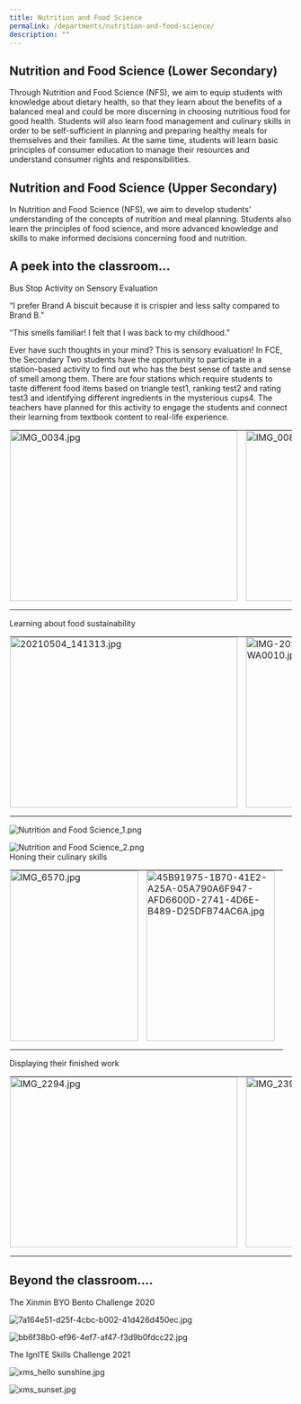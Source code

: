 ```yaml
---
title: Nutrition and Food Science
permalink: /departments/nutrition-and-food-science/
description: ""
---
```

Nutrition and Food Science (Lower Secondary)
--------------------------------------------

Through Nutrition and Food Science&nbsp;(NFS), we aim to equip students with knowledge about dietary health, so that they learn about the benefits of a balanced meal and could be more discerning in choosing nutritious food for good health. Students will also learn food management and culinary skills in order to be self-sufficient in planning and preparing healthy meals for themselves and their families. At the same time, students will learn basic principles of consumer education to manage their resources and understand consumer rights and responsibilities.&nbsp;  

Nutrition and Food Science (Upper Secondary)
--------------------------------------------

In Nutrition and Food Science&nbsp;(NFS), we aim to develop students’ understanding of the concepts of nutrition and meal planning. Students also learn the principles of food science, and more advanced knowledge and skills to make informed decisions concerning food and nutrition.

A peek into the classroom…
--------------------------

Bus Stop Activity on Sensory Evaluation

  

“I prefer Brand A biscuit because it is crispier and less salty compared to Brand B.”

  

“This smells familiar! I felt that I was back to my childhood.”

  

Ever have such thoughts in your mind? This is sensory evaluation! In FCE, the Secondary Two students have the opportunity to participate in a station-based activity to find out who has the best sense of taste and sense of smell among them. There are four stations which require students to taste different food items based on triangle test1, ranking test2 and rating test3 and identifying different ingredients in the mysterious cups4. The teachers have planned for this activity to engage the students and connect their learning from textbook content to real-life experience.&nbsp;

  

  

<table style="margin: auto; outline: 0px; padding: 0px; border-collapse: collapse; clear: both; border: 1px solid transparent; table-layout: fixed;" class="ive_eobj_center ives_tab_kosong"><tbody style="margin: 0px; outline: 0px; padding: 0px;"><tr style="margin: 0px; outline: 0px; padding: 0px;"><td style="margin: 0px; outline: 0px; padding: 0px 15px 15px 0px; vertical-align: top;"><img style="margin: auto; outline: 0px; padding: 0px; border: none; max-width: 100%; clear: both; display: block; width: 405px; height: 303px;" class="ive_eobj_center" alt="IMG_0034.jpg" width="100%" src="https://xinminsec.moe.edu.sg/qql/slot/u505/2021/Dept/Food%20&amp;%20Consumer%20Education/IMG_0034.jpg"></td><td style="margin: 0px; outline: 0px; padding: 0px 15px 15px 0px; vertical-align: top;"><img style="margin: auto; outline: 0px; padding: 0px; border: none; max-width: 100%; clear: both; display: block; width: 225px; height: 303px;" class="ive_eobj_center" alt="IMG_0084.jpg" width="100%" src="https://xinminsec.moe.edu.sg/qql/slot/u505/2021/Dept/Food%20&amp;%20Consumer%20Education/IMG_0084.jpg"></td></tr></tbody></table>

  

Learning about food sustainability  

  

<table style="margin: auto; outline: 0px; padding: 0px; border-collapse: collapse; clear: both; border: 1px solid transparent; table-layout: fixed;" class="ive_eobj_center ives_tab_kosong"><tbody style="margin: 0px; outline: 0px; padding: 0px;"><tr style="margin: 0px; outline: 0px; padding: 0px;"><td style="margin: 0px; outline: 0px; padding: 0px 15px 15px 0px; vertical-align: top;"><img style="margin: auto; outline: 0px; padding: 0px; border: none; max-width: 100%; clear: both; display: block; width: 405px; height: 303px;" class="ive_eobj_center" alt="20210504_141313.jpg" width="100%" src="https://xinminsec.moe.edu.sg/qql/slot/u505/2021/Dept/Food%20&amp;%20Consumer%20Education/20210504_141313.jpg"></td><td style="margin: 0px; outline: 0px; padding: 0px 15px 15px 0px; vertical-align: top;"><img style="margin: auto; outline: 0px; padding: 0px; border: none; max-width: 100%; clear: both; display: block; width: 228px; height: 303px;" class="ive_eobj_center" alt="IMG-20210504-WA0010.jpg" width="100%" src="https://xinminsec.moe.edu.sg/qql/slot/u505/2021/Dept/Food%20&amp;%20Consumer%20Education/IMG-20210504-WA0010.jpg"></td></tr></tbody></table>

  

![Nutrition and Food Science_1.png](https://xinminsec.moe.edu.sg/qql/slot/u505/2021/Dept/Food%20&amp;%20Consumer%20Education/Nutrition%20and%20Food%20Science_1.png)

![Nutrition and Food Science_2.png](https://xinminsec.moe.edu.sg/qql/slot/u505/2021/Dept/Food%20&amp;%20Consumer%20Education/Nutrition%20and%20Food%20Science_2.png)  
Honing their culinary skills  

  

<table style="margin: auto; outline: 0px; padding: 0px; border-collapse: collapse; clear: both; border: 1px solid transparent; table-layout: fixed;" class="ive_eobj_center ives_tab_kosong"><tbody style="margin: 0px; outline: 0px; padding: 0px;"><tr style="margin: 0px; outline: 0px; padding: 0px;"><td style="margin: 0px; outline: 0px; padding: 0px 15px 15px 0px; vertical-align: top;"><img style="margin: auto; outline: 0px; padding: 0px; border: none; max-width: 100%; clear: both; display: block; width: 228px; height: 303px;" class="ive_eobj_center" alt="IMG_6570.jpg" width="100%" src="https://xinminsec.moe.edu.sg/qql/slot/u505/2021/Dept/Food%20&amp;%20Consumer%20Education/IMG_6570.jpg"></td><td style="margin: 0px; outline: 0px; padding: 0px 15px 15px 0px; vertical-align: top;"><img style="margin: auto; outline: 0px; padding: 0px; border: none; max-width: 100%; clear: both; display: block; width: 228px; height: 303px;" class="ive_eobj_center" alt="45B91975-1B70-41E2-A25A-05A790A6F947-AFD6600D-2741-4D6E-B489-D25DFB74AC6A.jpg" width="100%" src="https://xinminsec.moe.edu.sg/qql/slot/u505/2021/Dept/Food%20&amp;%20Consumer%20Education/45B91975-1B70-41E2-A25A-05A790A6F947-AFD6600D-2741-4D6E-B489-D25DFB74AC6A.jpg"></td></tr></tbody></table>

  

Displaying their finished work  

  

<table style="margin: auto; outline: 0px; padding: 0px; border-collapse: collapse; clear: both; border: 1px solid transparent; table-layout: fixed;" class="ive_eobj_center ives_tab_kosong"><tbody style="margin: 0px; outline: 0px; padding: 0px;"><tr style="margin: 0px; outline: 0px; padding: 0px;"><td style="margin: 0px; outline: 0px; padding: 0px 15px 15px 0px; vertical-align: top;"><img style="margin: auto; outline: 0px; padding: 0px; border: none; max-width: 100%; clear: both; display: block; width: 405px; height: 303px;" class="ive_eobj_center" alt="IMG_2294.jpg" width="100%" src="https://xinminsec.moe.edu.sg/qql/slot/u505/2021/Dept/Food%20&amp;%20Consumer%20Education/IMG_2294.jpg"></td><td style="margin: 0px; outline: 0px; padding: 0px 15px 15px 0px; vertical-align: top;"><img style="margin: auto; outline: 0px; padding: 0px; border: none; max-width: 100%; clear: both; display: block; width: 393px; height: 303px;" class="ive_eobj_center" alt="IMG_2396.jpg" width="100%" src="https://xinminsec.moe.edu.sg/qql/slot/u505/2021/Dept/Food%20&amp;%20Consumer%20Education/IMG_2396.jpg"></td></tr></tbody></table>

Beyond the classroom….
----------------------

The Xinmin BYO Bento Challenge 2020

  

![7a164e51-d25f-4cbc-b002-41d426d450ec.jpg](https://xinminsec.moe.edu.sg/qql/slot/u505/2021/Dept/Food%20&amp;%20Consumer%20Education/7a164e51-d25f-4cbc-b002-41d426d450ec.jpg)  

![bb6f38b0-ef96-4ef7-af47-f3d9b0fdcc22.jpg](https://xinminsec.moe.edu.sg/qql/slot/u505/2021/Dept/Food%20&amp;%20Consumer%20Education/bb6f38b0-ef96-4ef7-af47-f3d9b0fdcc22.jpg)

  

The IgnITE Skills Challenge 2021

  

![xms_hello sunshine.jpg](https://xinminsec.moe.edu.sg/qql/slot/u505/2021/Dept/Food%20&amp;%20Consumer%20Education/xms_hello%20sunshine.jpg)  

![xms_sunset.jpg](https://xinminsec.moe.edu.sg/qql/slot/u505/2021/Dept/Food%20&amp;%20Consumer%20Education/xms_sunset.jpg)